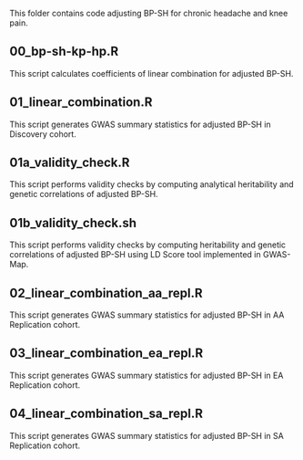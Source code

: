 This folder contains code adjusting BP-SH for chronic headache and knee pain.

## 00_bp-sh-kp-hp.R
This script calculates coefficients of linear combination for adjusted BP-SH.

## 01_linear_combination.R
This script generates GWAS summary statistics for adjusted BP-SH in Discovery cohort.

## 01a_validity_check.R
This script performs validity checks by computing analytical heritability and genetic correlations of adjusted BP-SH.

## 01b_validity_check.sh
This script performs validity checks by computing heritability and genetic correlations of adjusted BP-SH using LD Score tool implemented in GWAS-Map. 

## 02_linear_combination_aa_repl.R
This script generates GWAS summary statistics for adjusted BP-SH in AA Replication cohort.

## 03_linear_combination_ea_repl.R
This script generates GWAS summary statistics for adjusted BP-SH in EA Replication cohort.

## 04_linear_combination_sa_repl.R
This script generates GWAS summary statistics for adjusted BP-SH in SA Replication cohort.
